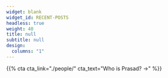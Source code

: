 ```yaml
---
widget: blank
widget_id: RECENT-POSTS
headless: true
weight: 40
title: null
subtitle: null
design:
  columns: "1"
---
```

{{% cta cta_link="./people/" cta_text="Who is Prasad? →" %}}